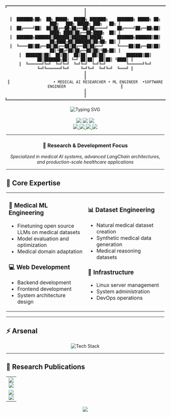 <div align="center">

```
╔════════════════════════════════════════════════════════════════════════════════════════════════════╗
║                                                                                                    ║
║  ███████╗██╗  ██╗ █████╗  █████╗ ███████╗    ███████╗ █████╗ ██╗     ███╗   ███╗ █████╗ ███╗   ██╗ ║
║  ██╔════╝██║  ██║██╔══██╗██╔══██╗██╔════╝    ██╔════╝██╔══██╗██║     ████╗ ████║██╔══██╗████╗  ██║ ║
║  ███████╗███████║███████║███████║█████╗      ███████╗███████║██║     ██╔████╔██║███████║██╔██╗ ██║ ║
║  ╚════██║██╔══██║██╔══██║██╔══██║██╔══╝      ╚════██║██╔══██║██║     ██║╚██╔╝██║██╔══██║██║╚██╗██║ ║
║  ███████║██║  ██║██║  ██║██║  ██║██║         ███████║██║  ██║███████╗██║ ╚═╝ ██║██║  ██║██║ ╚████║ ║
║  ╚══════╝╚═╝  ╚═╝╚═╝  ╚═╝╚═╝  ╚═╝╚═╝         ╚══════╝╚═╝  ╚═╝╚══════╝╚═╝     ╚═╝╚═╝  ╚═╝╚═╝  ╚═══╝ ║
║                                                                                                    ║
║                   • MEDICAL AI RESEARCHER • ML ENGINEER  •SOFTWARE ENGINEER                        ║
║                                                                                                    ║
╚════════════════════════════════════════════════════════════════════════════════════════════════════╝
```


![Typing SVG](https://readme-typing-svg.herokuapp.com/?font=Righteous&&color=C0C0C0FF&size=60&center=true&vCenter=true&width=800&height=100&duration=2000&lines=Initializing+Go+Home+Machine;Dimension+Signature+Verified;Welcome+to+Earth+🌏)


</div>
<div style="max-width: 1000px; margin: 0 auto; padding: 4px;">

<div align="center">

<img src="https://img.shields.io/badge/🧬_Medical_AI-Researcher-00d4aa?style=for-the-badge&labelColor=1a1a1a&color=00d4aa"/>
<img src="https://img.shields.io/badge/🔗_LangChain-Architect-ff6b6b?style=for-the-badge&labelColor=1a1a1a&color=ff6b6b"/>
<img src="https://img.shields.io/badge/🚀_Full_Stack-Engineer-4ecdc4?style=for-the-badge&labelColor=1a1a1a&color=4ecdc4"/>

<br/>

<a href="https://linkedin.com/in/shaaf-salman-1397512aa">
  <img src="https://img.shields.io/badge/LinkedIn-0077B5?style=for-the-badge&logo=linkedin&logoColor=white"/>
</a>
<a href="https://huggingface.co/shaafsalman">
  <img src="https://img.shields.io/badge/🤗_HuggingFace-FFD21F?style=for-the-badge&logoColor=black"/>
</a>
<a href="https://medium.com/@ishaafsalman">
  <img src="https://img.shields.io/badge/Medium-12100E?style=for-the-badge&logo=medium&logoColor=white"/>
</a>
<a href="mailto:iamshaafsalman@gmail.com">
  <img src="https://img.shields.io/badge/Gmail-EA4335?style=for-the-badge&logo=gmail&logoColor=white"/>
</a>

</div>

---

<div align="center">
<h3>🔬 Research & Development Focus</h3>
<em>Specialized in medical AI systems, advanced LangChain architectures, and production-scale healthcare applications</em>
</div>

---

## 💼 Core Expertise

<table>
<tr>
<td width="50%">

### 🤖 Medical ML Engineering
- Finetuning open source LLMs on medical datasets
- Model evaluation and optimization  
- Medical domain adaptation

### 💻 Web Development
- Backend development
- Frontend development
- System architecture design

</td>
<td width="50%">

### 📊 Dataset Engineering
- Natural medical dataset creation
- Synthetic medical data generation
- Medical reasoning datasets

### 🐧 Infrastructure
- Linux server management
- System administration
- DevOps operations

</td>
</tr>
</table>

---

## ⚡ Arsenal

<div align="center">
<img src="https://skillicons.dev/icons?i=python,pytorch,tensorflow,sklearn,fastapi,nodejs,express,react,vite,tailwind,javascript,redux,mysql,mongodb,firebase,aws,heroku,vercel,netlify,cloudflare,linux,git,github,gradle,figma,notion&theme=dark&perline=13" alt="Tech Stack" />
</div>

---

## 🔬 Research Publications

<table>
<tr>
<td>
<a href="https://medium.com/@ishaafsalman/creating-synthetic-datasets-revolutionizing-the-training-of-llm-1d694245de6f">
<img src="https://img.shields.io/badge/📖_Synthetic_Dataset_Generation_for_LLMs-12100E?style=flat-square&logo=medium&logoColor=white"/>
</a>
<br/>
<img src="https://img.shields.io/badge/🧠_ML_Research-blue?style=flat-square"/>
</td>
</tr>
<tr>
<td>
<a href="https://medium.com/@ishaafsalman/full-stack-deployment-through-a-vps-1-3-d86d51f9401b">
<img src="https://img.shields.io/badge/📖_Full_Stack_Deployment_Through_VPS-12100E?style=flat-square&logo=medium&logoColor=white"/>
</a>
<br/>
<img src="https://img.shields.io/badge/🔧_DevOps-green?style=flat-square"/>
</td>
</tr>
</table>

<div align="center">
<a href="https://medium.com/@ishaafsalman">
<img src="https://img.shields.io/badge/📝_View_All_Articles_on_Medium-12100E?style=for-the-badge&logo=medium&logoColor=white"/>
</a>
</div>
</div>
